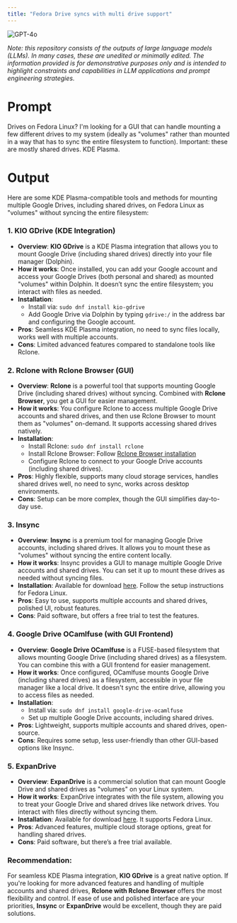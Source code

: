 ```yaml
---
title: "Fedora Drive syncs with multi drive support"
---
```

![GPT-4o](https://img.shields.io/badge/GPT--4o-3333FF?style=for-the-badge&logo=openai&logoColor=white)



*Note: this repository consists of the outputs of large language models (LLMs). In many cases, these are unedited or minimally edited. The information provided is for demonstrative purposes only and is intended to highlight constraints and capabilities in LLM applications and prompt engineering strategies.*


# Prompt

Drives on Fedora Linux? I'm looking for a GUI that can handle mounting a few different drives to my system (ideally as "volumes" rather than mounted in a way that has to sync the entire filesystem to function). Important: these are mostly shared drives. KDE Plasma.

# Output

Here are some KDE Plasma-compatible tools and methods for mounting multiple Google Drives, including shared drives, on Fedora Linux as "volumes" without syncing the entire filesystem:

### 1. **KIO GDrive (KDE Integration)**
   - **Overview**: **KIO GDrive** is a KDE Plasma integration that allows you to mount Google Drive (including shared drives) directly into your file manager (Dolphin).
   - **How it works**: Once installed, you can add your Google account and access your Google Drives (both personal and shared) as mounted "volumes" within Dolphin. It doesn’t sync the entire filesystem; you interact with files as needed.
   - **Installation**:
     - Install via: `sudo dnf install kio-gdrive`
     - Add Google Drive via Dolphin by typing `gdrive:/` in the address bar and configuring the Google account.
   - **Pros**: Seamless KDE Plasma integration, no need to sync files locally, works well with multiple accounts.
   - **Cons**: Limited advanced features compared to standalone tools like Rclone.

### 2. **Rclone with Rclone Browser (GUI)**
   - **Overview**: **Rclone** is a powerful tool that supports mounting Google Drive (including shared drives) without syncing. Combined with **Rclone Browser**, you get a GUI for easier management.
   - **How it works**: You configure Rclone to access multiple Google Drive accounts and shared drives, and then use Rclone Browser to mount them as "volumes" on-demand. It supports accessing shared drives natively.
   - **Installation**:
     - Install Rclone: `sudo dnf install rclone`
     - Install Rclone Browser: Follow [Rclone Browser installation](https://github.com/kapitainsky/RcloneBrowser/releases)
     - Configure Rclone to connect to your Google Drive accounts (including shared drives).
   - **Pros**: Highly flexible, supports many cloud storage services, handles shared drives well, no need to sync, works across desktop environments.
   - **Cons**: Setup can be more complex, though the GUI simplifies day-to-day use.

### 3. **Insync**
   - **Overview**: **Insync** is a premium tool for managing Google Drive accounts, including shared drives. It allows you to mount these as "volumes" without syncing the entire content locally.
   - **How it works**: Insync provides a GUI to manage multiple Google Drive accounts and shared drives. You can set it up to mount these drives as needed without syncing files.
   - **Installation**: Available for download [here](https://www.insynchq.com/downloads). Follow the setup instructions for Fedora Linux.
   - **Pros**: Easy to use, supports multiple accounts and shared drives, polished UI, robust features.
   - **Cons**: Paid software, but offers a free trial to test the features.

### 4. **Google Drive OCamlfuse (with GUI Frontend)**
   - **Overview**: **Google Drive OCamlfuse** is a FUSE-based filesystem that allows mounting Google Drive (including shared drives) as a filesystem. You can combine this with a GUI frontend for easier management.
   - **How it works**: Once configured, OCamlfuse mounts Google Drive (including shared drives) as a filesystem, accessible in your file manager like a local drive. It doesn't sync the entire drive, allowing you to access files as needed.
   - **Installation**:
     - Install via: `sudo dnf install google-drive-ocamlfuse`
     - Set up multiple Google Drive accounts, including shared drives.
   - **Pros**: Lightweight, supports multiple accounts and shared drives, open-source.
   - **Cons**: Requires some setup, less user-friendly than other GUI-based options like Insync.

### 5. **ExpanDrive**
   - **Overview**: **ExpanDrive** is a commercial solution that can mount Google Drive and shared drives as "volumes" on your Linux system.
   - **How it works**: ExpanDrive integrates with the file system, allowing you to treat your Google Drive and shared drives like network drives. You interact with files directly without syncing them.
   - **Installation**: Available for download [here](https://www.expandrive.com/expandrive-for-linux/). It supports Fedora Linux.
   - **Pros**: Advanced features, multiple cloud storage options, great for handling shared drives.
   - **Cons**: Paid software, but there’s a free trial available.

### Recommendation:
For seamless KDE Plasma integration, **KIO GDrive** is a great native option. If you're looking for more advanced features and handling of multiple accounts and shared drives, **Rclone with Rclone Browser** offers the most flexibility and control. If ease of use and polished interface are your priorities, **Insync** or **ExpanDrive** would be excellent, though they are paid solutions.